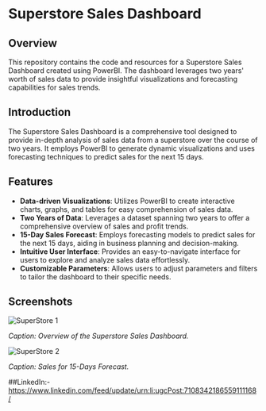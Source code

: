 # Superstore Sales Dashboard

## Overview

This repository contains the code and resources for a Superstore Sales Dashboard created using PowerBI. The dashboard leverages two years' worth of sales data to provide insightful visualizations and forecasting capabilities for sales trends.

## Introduction

The Superstore Sales Dashboard is a comprehensive tool designed to provide in-depth analysis of sales data from a superstore over the course of two years. It employs PowerBI to generate dynamic visualizations and uses forecasting techniques to predict sales for the next 15 days.

## Features

- **Data-driven Visualizations**: Utilizes PowerBI to create interactive charts, graphs, and tables for easy comprehension of sales data.
- **Two Years of Data**: Leverages a dataset spanning two years to offer a comprehensive overview of sales and profit trends.
- **15-Day Sales Forecast**: Employs forecasting models to predict sales for the next 15 days, aiding in business planning and decision-making.
- **Intuitive User Interface**: Provides an easy-to-navigate interface for users to explore and analyze sales data effortlessly.
- **Customizable Parameters**: Allows users to adjust parameters and filters to tailor the dashboard to their specific needs.

## Screenshots

![SuperStore 1](https://github.com/TharunRanga/Super-Store-Sales-Dashboard/assets/131694568/d9cf9f80-eb56-401c-aed6-8b92f0bee1df)

*Caption: Overview of the Superstore Sales Dashboard.*

![SuperStore 2](https://github.com/TharunRanga/Super-Store-Sales-Dashboard/assets/131694568/4519b933-cdeb-47f8-863f-5acb7c5ff1b9)

*Caption: Sales for 15-Days Forecast.*

##LinkedIn:- https://www.linkedin.com/feed/update/urn:li:ugcPost:7108342186559111168/
